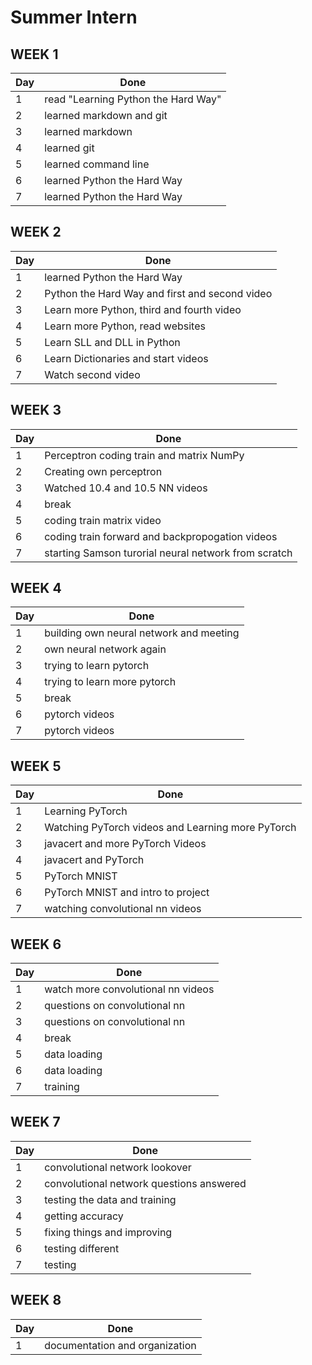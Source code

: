 # Summer Intern

## WEEK 1
| Day | Done |
|---|---|
|1 | read "Learning Python the Hard Way" |
|2 | learned markdown and git|
|3 | learned markdown|
|4 | learned git|
|5 | learned command line|
|6 | learned Python the Hard Way|
|7| learned Python the Hard Way|


## WEEK 2
| Day | Done |
|---|---|
|1 | learned Python the Hard Way|
|2| Python the Hard Way and first and second video|
|3| Learn more Python, third and fourth video|
|4| Learn more Python, read websites|
|5| Learn SLL and DLL in Python|
|6| Learn Dictionaries and start videos|
|7| Watch second video|


## WEEK 3
| Day | Done |
|---|---|
|1 | Perceptron coding train and matrix NumPy|
|2| Creating own perceptron|
|3| Watched 10.4 and 10.5 NN videos |
|4| break|
|5| coding train matrix video|
|6| coding train forward and backpropogation videos|
|7| starting Samson turorial neural network from scratch|


## WEEK 4
| Day | Done |
|---|---|
|1 | building own neural network and meeting|
|2 | own neural network again|
|3 | trying to learn pytorch|
|4 | trying to learn more pytorch|
|5 | break|
|6 | pytorch videos|
|7 | pytorch videos|


## WEEK 5
| Day | Done |
|---|---|
|1 | Learning PyTorch|
|2 | Watching PyTorch videos and Learning more PyTorch|
|3 | javacert and more PyTorch Videos|
|4 | javacert and PyTorch|
|5 | PyTorch MNIST|
|6 | PyTorch MNIST and intro to project|
|7 | watching convolutional nn videos |

## WEEK 6
| Day | Done |
|---|---|
|1 | watch more convolutional nn videos|
|2 | questions on convolutional nn|
|3 | questions on convolutional nn|
|4 | break |
|5 | data loading |
|6 | data loading |
|7 | training |

## WEEK 7
| Day | Done |
|---|---|
|1 | convolutional network lookover|
|2 | convolutional network questions answered|
|3 | testing the data and training|
|4 | getting accuracy |
|5 | fixing things and improving|
|6 | testing different|
|7 | testing |

## WEEK 8
|Day | Done|
|---|---|
|1 | documentation and organization|
